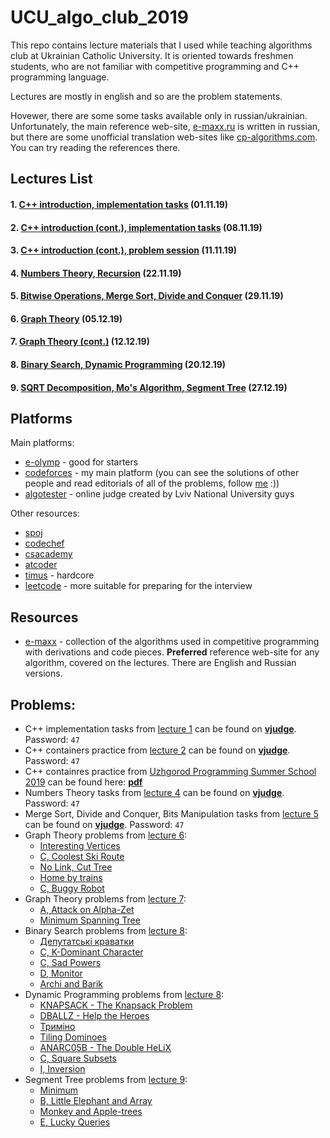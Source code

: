 # UCU_algo_club_2019

This repo contains lecture materials that I used while teaching algorithms club at Ukrainian Catholic University. It is oriented towards freshmen students, who are not familiar with competitive programming and C++ programming language.

Lectures are mostly in english and so are the problem statements.

Hovewer, there are some some tasks available only in russian/ukrainian. Unfortunately, the main reference web-site, [e-maxx.ru](https://e-maxx.ru/algo/) is written in russian, but there are some unofficial translation web-sites like [cp-algorithms.com](https://cp-algorithms.com/). You can try reading the references there.

## Lectures List

#### 1. [C++ introduction, implementation tasks](Lecture1/README.md) (01.11.19)
#### 2. [C++ introduction (cont.), implementation tasks](Lecture2/README.md) (08.11.19)
#### 3. [C++ introduction (cont.), problem session](Lecture3/README.md) (11.11.19)
#### 4. [Numbers Theory, Recursion](Lecture4/README.md) (22.11.19)
#### 5. [Bitwise Operations, Merge Sort, Divide and Conquer](Lecture5/README.md) (29.11.19)
#### 6. [Graph Theory](Lecture6/README.md) (05.12.19)
#### 7. [Graph Theory (cont.)](Lecture7/README.md) (12.12.19)
#### 8. [Binary Search, Dynamic Programming](Lecture8/README.md) (20.12.19)
#### 9. [SQRT Decomposition, Mo's Algorithm, Segment Tree](Lecture9/README.md) (27.12.19)

## Platforms

Main platforms:

* [e-olymp](https://www.e-olymp.com/en/) - good for starters
* [codeforces](http://codeforces.com/) - my main platform (you can see the solutions of other people and read editorials of all of the problems, follow [me](http://codeforces.com/profile/yura_antonych) :))
* [algotester](https://algotester.com/uk) - online judge created by Lviv National University guys

Other resources:
* [spoj](https://www.spoj.com/)
* [codechef](https://www.codechef.com/)
* [csacademy](https://csacademy.com/)
* [atcoder](https://atcoder.jp/)
* [timus](http://acm.timus.ru/) - hardcore
* [leetcode](https://leetcode.com/) - more suitable for preparing for the interview

## Resources
* [e-maxx](https://e-maxx.ru/) - collection of the algorithms used in competitive programming with derivations and code pieces. **Preferred** reference web-site for any algorithm, covered on the lectures. There are English and Russian versions.

## Problems:
* C++ implementation tasks from [lecture 1](Lecture1/README.md) can be found on **[vjudge](https://vjudge.net/contest/339635)**. Password: ```47```
* C++ containers practice from [lecture 2](Lecture2/README.md) can be found on **[vjudge](https://vjudge.net/contest/340937)**. Password: ```47```
* C++ containres practice from [Uzhgorod Programming Summer School 2019](http://codeschool.uzhnu.edu.ua/en) can be found here: **[pdf](Lecture2/Materials/Statements.pdf)**
* Numbers Theory tasks from [lecture 4](Lecture4/README.md) can be found on **[vjudge](https://vjudge.net/contest/342783)**. Password: ```47```
* Merge Sort, Divide and Conquer, Bits Manipulation tasks from [lecture 5](Lecture5/README.md) can be found on **[vjudge](https://vjudge.net/contest/345933)**. Password: ```47```
* Graph Theory problems from [lecture 6](Lecture6/README.md):
    * [Interesting Vertices](https://codeforces.com/gym/102348/problem/B?locale=en)
    * [C, Coolest Ski Route](https://codeforces.com/gym/102021)
    * [No Link, Cut Tree](http://codeforces.com/problemset/gymProblem/101484/F)
    * [Home by trains](https://www.e-olymp.com/en/problems/750)
    * [C, Buggy Robot](http://codeforces.com/gym/101291)
* Graph Theory problems from [lecture 7](Lecture7/README.md):
    * [A, Attack on Alpha-Zet](https://codeforces.com/gym/102021)
    * [Minimum Spanning Tree](https://www.e-olymp.com/en/problems/981)
* Binary Search problems from [lecture 8](Lecture8/README.md):
    * [Депутатські краватки](https://algotester.com/en/ArchiveProblem/Display/8)
    * [C, K-Dominant Character](http://codeforces.com/problemset/problem/888/C)
    * [C, Sad Powers](http://codeforces.com/problemset/problem/955/C)
    * [D, Monitor](http://codeforces.com/problemset/problem/846/D)
    * [Archi and Barik](Lecture8/Materials/Problem.jpg)
* Dynamic Programming problems from [lecture 8](Lecture8/README.md):
    * [KNAPSACK - The Knapsack Problem](https://www.spoj.com/problems/KNAPSACK/)
    * [DBALLZ - Help the Heroes](https://www.spoj.com/problems/DBALLZ/)
    * [Триміно](https://www.e-olymp.com/uk/problems/236)
    * [Tiling Dominoes](https://onlinejudge.org/index.php?option=com_onlinejudge&Itemid=8&page=show_problem&problem=2245)
    * [ANARC05B - The Double HeLiX](https://www.spoj.com/problems/ANARC05B/en/)
    * [C, Square Subsets](https://codeforces.com/contest/895/problem/C?locale=en)
    * [I, Inversion](https://codeforces.com/gym/101964/problem/I)
* Segment Tree problems from [lecture 9](Lecture9/README.md):
    * [Minimum](https://algotester.com/en/ArchiveProblem/Display/40148)
    * [B, Little Elephant and Array](https://codeforces.com/contest/220/problem/B)
    * [Monkey and Apple-trees](https://www.e-olymp.com/en/problems/7488)
    * [E, Lucky Queries](http://codeforces.com/contest/145/problem/E?locale=ru)